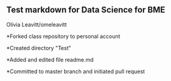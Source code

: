 ## Test markdown for Data Science for BME

Olivia Leavitt/omeleavitt

*Forked class repository to personal account

*Created directory "Test"

*Added and edited file readme.md

*Committed to master branch and initiated pull request
